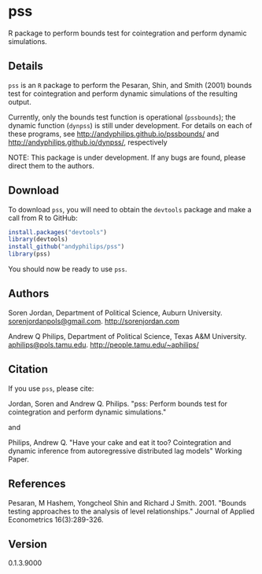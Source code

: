 # pss
R package to perform bounds test for cointegration and perform dynamic simulations.

## Details
`pss` is an `R` package to perform the Pesaran, Shin, and Smith (2001) bounds test for cointegration and perform dynamic simulations of the resulting output.

Currently, only the bounds test function is operational (`pssbounds`); the dynamic function (`dynpss`) is still under development. For details on each of these programs, see http://andyphilips.github.io/pssbounds/ and http://andyphilips.github.io/dynpss/, respectively

NOTE: This package is under development. If any bugs are found, please direct them to the authors.

## Download
To download `pss`, you will need to obtain the `devtools` package and make a call from R to GitHub:
```r
install.packages("devtools")
library(devtools)
install_github("andyphilips/pss")
library(pss)
```
You should now be ready to use `pss`.

## Authors
Soren Jordan, Department of Political Science, Auburn University. sorenjordanpols@gmail.com. http://sorenjordan.com

Andrew Q Philips, Department of Political Science, Texas A&M University. aphilips@pols.tamu.edu. http://people.tamu.edu/~aphilips/

## Citation
If you use `pss`, please cite:

Jordan, Soren and Andrew Q. Philips. "pss: Perform bounds test for cointegration and perform dynamic simulations."

and

Philips, Andrew Q. "Have your cake and eat it too? Cointegration and dynamic inference from autoregressive distributed lag models" Working Paper.

## References
Pesaran, M Hashem, Yongcheol Shin and Richard J Smith. 2001. "Bounds testing approaches to the analysis of level relationships." Journal of Applied Econometrics 16(3):289-326.

## Version
0.1.3.9000
